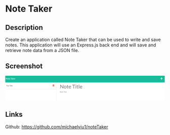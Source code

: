 # Note Taker

## Description
 Create an application called Note Taker that can be used to write and save notes. This application will use an Express.js back end and will save and retrieve note data from a JSON file.

## Screenshot
![Alt text](/public/assets/images/screenshot.PNG "Optional Title")

## Links

Github: https://github.com/michaelyiu1/noteTaker

